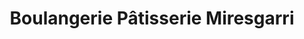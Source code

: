 ---
title: "Boulangerie Pâtisserie Miresgarri"
url: /merignac/boulangerie-patisserie-miresgarri/
shop: boulangerie
---